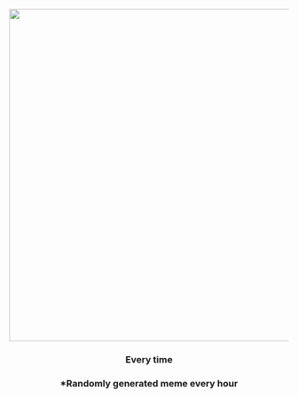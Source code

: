 <p align="center">
        <img src="https://i.redd.it/c7a5pooc71v81.jpg" width="600" height="600">
        </p>
        <h3 align="center">Every time</h3>
        <h3 align="center">*Randomly generated meme every hour</h3>
    